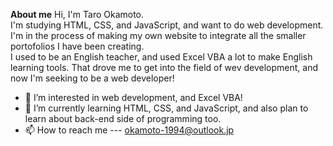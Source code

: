 **About me**
Hi, I'm Taro Okamoto.  
I'm studying HTML, CSS, and JavaScript, and want to do web development.  
I'm in the process of making my own website to integrate all the smaller portofolios I have been creating.  
I used to be an English teacher, and used Excel VBA a lot to make English learning tools. That drove me to get into the field of wev development, and now I'm seeking to be a web developer!  

- 👀 I’m interested in web development, and Excel VBA!
- 🌱 I’m currently learning HTML, CSS, and JavaScript, and also plan to learn about back-end side of programming too.
- 📫 How to reach me --- okamoto-1994@outlook.jp
